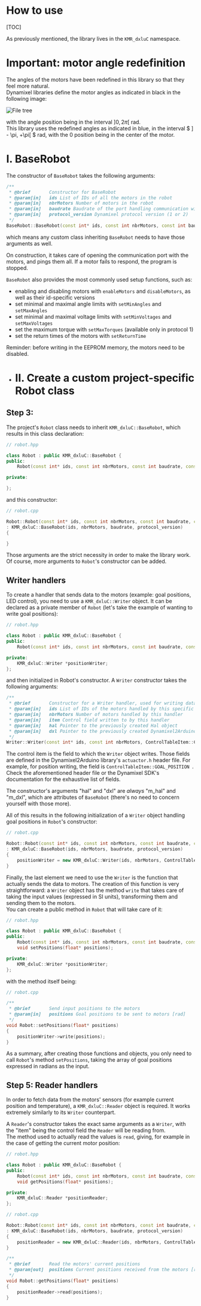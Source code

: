 # How to use
[TOC]

As previously mentioned, the library lives in the ```KMR_dxluC``` namespace. 

# Important: motor angle redefinition

The angles of the motors have been redefined in this library so that they feel more natural.  <br /> 
Dynamixel libraries define the motor angles as indicated in black in the following image:

![File tree](../img/motor_new.png)

with the angle position being in the interval $]0, 2\pi[$ rad. <br /> 
This library uses the redefined angles as indicated in blue, in the interval  $ ] - \pi, +\pi[ $ rad, with the 0 position being in the center of the motor.


# I. BaseRobot

The constructor of ```BaseRobot``` takes the following arguments:
```cpp
/**
 * @brief       Constructor for BaseRobot
 * @param[in]   ids List of IDs of all the motors in the robot
 * @param[in]   nbrMotors Number of motors in the robot
 * @param[in]   baudrate Baudrate of the port handling communication with motors
 * @param[in]   protocol_version Dynamixel protocol version (1 or 2)
 */
BaseRobot::BaseRobot(const int* ids, const int nbrMotors, const int baudrate, const int protocol_version)
```
which means any custom class inheriting ```BaseRobot``` needs to have those arguments as well. 

On construction, it takes care of opening the communication port with the motors, and pings them all. If a motor fails to respond, the program is stopped.

```BaseRobot``` also provides the most commonly used setup functions, such as: 
- enabling and disabling motors with ```enableMotors``` and ```disableMotors```, as well as their id-specific versions
- set minimal and maximal angle limits with ```setMinAngles``` and ```setMaxAngles```
- set minimal and maximal voltage limits with ```setMinVoltages``` and ```setMaxVoltages```
- set the maximum torque with ```setMaxTorques``` (available only in protocol 1)
- set the return times of the motors with ```setReturnTime``` 

Reminder: before writing in the EEPROM memory, the motors need to be disabled.

- # II. Create a custom project-specific Robot class

## Step 3: 

The project's ```Robot``` class needs to inherit ```KMR_dxluC::BaseRobot```, which results in this class declaration: 

```cpp
// robot.hpp

class Robot : public KMR_dxluC::BaseRobot {
public:
    Robot(const int* ids, const int nbrMotors, const int baudrate, const int protocol_version);

private:

};
```
and this constructor:

```cpp
// robot.cpp

Robot::Robot(const int* ids, const int nbrMotors, const int baudrate, const int protocol_version)
: KMR_dxluC::BaseRobot(ids, nbrMotors, baudrate, protocol_version)
{

}
```

Those arguments are the strict necessity in order to make the library work. Of course, more arguments to ```Robot```'s constructor can be added.

## Writer handlers

To create a handler that sends data to the motors (example: goal positions, LED control), you need to use a  ```KMR_dxluC::Writer``` object. 
It can be declared as a private member of ```Robot``` (let's take the example of wanting to write goal positions):

```cpp
// robot.hpp

class Robot : public KMR_dxluC::BaseRobot {
public:
    Robot(const int* ids, const int nbrMotors, const int baudrate, const int protocol_version);

private:
    KMR_dxluC::Writer *positionWriter;
};
```

and then initialized in Robot's constructor. A ```Writer``` constructor takes the following arguments:
```cpp
/**
 * @brief       Constructor for a Writer handler, used for writing data to motors
 * @param[in]   ids List of IDs of the motors handled by this specific handler
 * @param[in]   nbrMotors Number of motors handled by this handler 
 * @param[in]   item Control field written to by this handler
 * @param[in]   hal Pointer to the previously created Hal object
 * @param[in]   dxl Pointer to the previously created Dynamixel2Arduino object
 */
Writer::Writer(const int* ids, const int nbrMotors, ControlTableItem::ControlTableItemIndex item, Hal* hal, Dynamixel2Arduino* dxl)
```

The control item is the field to which the ```Writer``` object writes. Those fields are defined in the Dynamixel2Arduino library's ```actuactor.h``` header file. 
For example, for position writing, the field is ```ControlTableItem::GOAL_POSITION ```. Check the aforementioned header file or the Dynamixel SDK's documentation for the exhaustive list of fields.

The constructor's arguments "hal" and "dxl" are *always* "m_hal" and "m_dxl", which are attributes of ```BaseRobot``` (there's no need to concern yourself with those more).

All of this results in the following initialization of a ```Writer``` object handling goal positions in ```Robot```'s constructor:

```cpp
// robot.cpp

Robot::Robot(const int* ids, const int nbrMotors, const int baudrate, const int protocol_version)
: KMR_dxluC::BaseRobot(ids, nbrMotors, baudrate, protocol_version)
{
    positionWriter = new KMR_dxluC::Writer(ids, nbrMotors, ControlTableItem::GOAL_POSITION, m_hal, m_dxl);
}
```

Finally, the last element we need to use the ```Writer``` is the function that actually sends the data to motors. The creation of this function is very straightforward: a ```Writer``` object has the method ```write``` that takes care of taking the input values (expressed in SI units), transforming them and sending them to the motors. <br /> 
You can create a public method in ```Robot``` that will take care of it:
```cpp
// robot.hpp

class Robot : public KMR_dxluC::BaseRobot {
public:
    Robot(const int* ids, const int nbrMotors, const int baudrate, const int protocol_version);
    void setPositions(float* positions);

private:
    KMR_dxluC::Writer *positionWriter;
};
```

with the method itself being:
```cpp
// robot.cpp

/**
 * @brief       Send input positions to the motors
 * @param[in]   positions Goal positions to be sent to motors [rad]
 */
void Robot::setPositions(float* positions)
{
    positionWriter->write(positions);
}
```

As a summary, after creating those functions and objects, you only need to call ```Robot```'s method ```setPositions```, taking the array of goal positions expressed in radians as the input.

## Step 5: Reader handlers

In order to fetch data from the motors' sensors (for example current position and temperature), a ```KMR_dxluC::Reader``` object is required. It works extremely similarly to its ```Writer``` counterpart.

A ```Reader```'s constructor takes the exact same arguments as a ```Writer```, with the "item" being the control field the ```Reader``` will be reading from. <br /> 
The method used to actually read the values is ```read```, giving, for example in the case of getting the current motor position:

```cpp
// robot.hpp

class Robot : public KMR_dxluC::BaseRobot {
public:
    Robot(const int* ids, const int nbrMotors, const int baudrate, const int protocol_version);
    void getPositions(float* positions);

private:
    KMR_dxluC::Reader *positionReader;
};
```

```cpp
// robot.cpp

Robot::Robot(const int* ids, const int nbrMotors, const int baudrate, const int protocol_version)
: KMR_dxluC::BaseRobot(ids, nbrMotors, baudrate, protocol_version)
{
    positionReader = new KMR_dxluC::Reader(ids, nbrMotors, ControlTableItem::PRESENT_POSITION, m_hal, m_dxl);
}

/**
 * @brief       Read the motors' current positions 
 * @param[out]  positions Current positions received from the motors [rad]
 */
void Robot::getPositions(float* positions)
{
    positionReader->read(positions);
}
```
